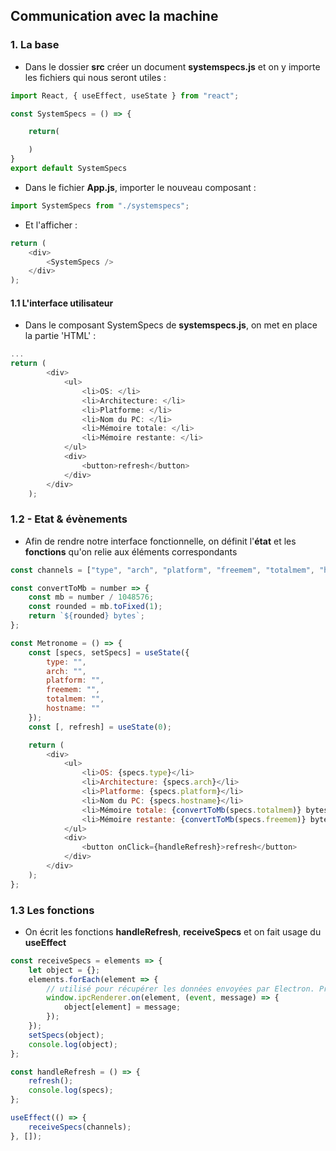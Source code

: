 ## Communication avec la machine

### 1. La base

-   Dans le dossier **src** créer un document **systemspecs.js** et on y importe les fichiers qui nous seront utiles :

```javascript
import React, { useEffect, useState } from "react";

const SystemSpecs = () => {

    return(

    )
}
export default SystemSpecs
```

-   Dans le fichier **App.js**, importer le nouveau composant :

```javascript
import SystemSpecs from "./systemspecs";
```

-   Et l'afficher :

```javascript
return (
    <div>
        <SystemSpecs />
    </div>
);
```

#### 1.1 L'interface utilisateur

-   Dans le composant SystemSpecs de **systemspecs.js**, on met en place la partie 'HTML' :

```javascript
...
return (
        <div>
            <ul>
                <li>OS: </li>
                <li>Architecture: </li>
                <li>Platforme: </li>
                <li>Nom du PC: </li>
                <li>Mémoire totale: </li>
                <li>Mémoire restante: </li>
            </ul>
            <div>
                <button>refresh</button>
            </div>
        </div>
    );
```

### 1.2 - Etat & évènements

-   Afin de rendre notre interface fonctionnelle, on définit l'**état** et les **fonctions** qu'on relie aux éléments correspondants

```javascript
const channels = ["type", "arch", "platform", "freemem", "totalmem", "hostname"];

const convertToMb = number => {
    const mb = number / 1048576;
    const rounded = mb.toFixed(1);
    return `${rounded} bytes`;
};

const Metronome = () => {
    const [specs, setSpecs] = useState({
        type: "",
        arch: "",
        platform: "",
        freemem: "",
        totalmem: "",
        hostname: ""
    });
    const [, refresh] = useState(0);

    return (
        <div>
            <ul>
                <li>OS: {specs.type}</li>
                <li>Architecture: {specs.arch}</li>
                <li>Platforme: {specs.platform}</li>
                <li>Nom du PC: {specs.hostname}</li>
                <li>Mémoire totale: {convertToMb(specs.totalmem)} bytes</li>
                <li>Mémoire restante: {convertToMb(specs.freemem)} bytes</li>
            </ul>
            <div>
                <button onClick={handleRefresh}>refresh</button>
            </div>
        </div>
    );
};
```

### 1.3 Les fonctions

-   On écrit les fonctions **handleRefresh**, **receiveSpecs** et on fait usage du **useEffect**

```javascript
const receiveSpecs = elements => {
    let object = {};
    elements.forEach(element => {
        // utilisé pour récupérer les données envoyées par Electron. Prend comme paramètre une string et un callback.
        window.ipcRenderer.on(element, (event, message) => {
            object[element] = message;
        });
    });
    setSpecs(object);
    console.log(object);
};

const handleRefresh = () => {
    refresh();
    console.log(specs);
};

useEffect(() => {
    receiveSpecs(channels);
}, []);
```
